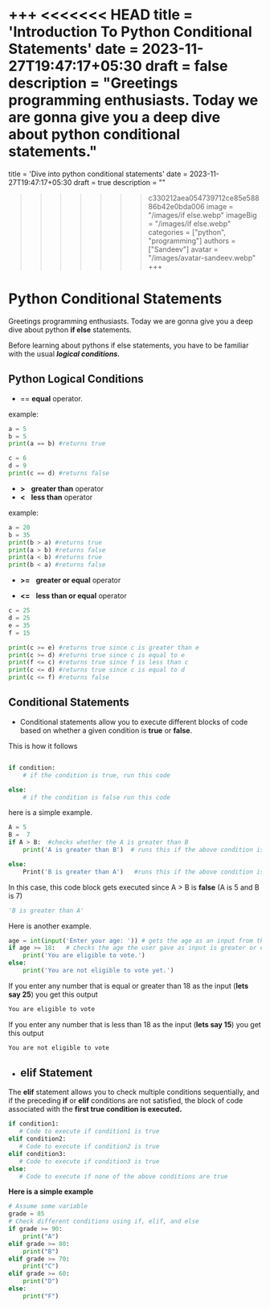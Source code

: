 +++
<<<<<<< HEAD
title = 'Introduction To Python Conditional Statements'
date = 2023-11-27T19:47:17+05:30
draft = false
description = "Greetings programming enthusiasts. Today we are gonna give you a deep dive about python conditional statements."
=======
title = 'Dive into python conditional statements'
date = 2023-11-27T19:47:17+05:30
draft = true
description = ""
>>>>>>> c330212aea054739712ce85e58886b42e0bda006
image = "/images/if else.webp"
imageBig = "/images/if else.webp"
categories = ["python", "programming"]
authors = ["Sandeev"]
avatar = "/images/avatar-sandeev.webp"
+++

# Python Conditional Statements

Greetings programming enthusiasts. Today we are gonna give you a deep dive about python **if else** statements.

Before learning about pythons if else statements, you have to be familiar with the usual ***logical conditions.***

## Python Logical Conditions

- ==   **equal** operator.

example:

```python
a = 5
b = 5
print(a == b) #returns true

c = 6
d = 9
print(c == d) #returns false
```

-  **&gt;** &nbsp; **greater than** operator
- **&lt;** &nbsp; **less than** operator

example:
```python 
a = 20
b = 35
print(b > a) #returns true
print(a > b) #returns false
print(a < b) #returns true
print(b < a) #returns false
```


-  **&gt;=** &nbsp; **greater or equal** operator

- **&lt;=**  &nbsp; **less than or equal** operator

```python
c = 25
d = 25
e = 35
f = 15

print(c >= e) #returns true since c is greater than e
print(c >= d) #returns true since c is equal to e
print(f <= c) #returns true since f is less than c
print(c <= d) #returns true since c is equal to d
print(c <= f) #returns false
```


## Conditional Statements


 - Conditional statements allow you to execute different blocks of code based on whether a given condition is **true** or **false**. 

This is how it follows 

```python

if condition: 
	# if the condition is true, run this code 

else: 
	# if the condition is false run this code 
```


here is a simple example.

```python
A = 5 
B =  7 
if A > B:  #checks whether the A is greater than B  
	print('A is greater than B')  # runs this if the above condition is true.  

else: 
	Print('B is greater than A')   #runs this if the above condition is false.  

```

In this case, this code block gets executed since A > B is **false** (A is 5 and B is 7) 

```python
'B is greater than A'
```


Here is another example. 
```python
age = int(input('Enter your age: ')) # gets the age as an input from the user and convert it into a number type 
if age >= 18:   # checks the age the user gave as input is greater or equal to 18 
    print('You are eligible to vote.')  
else:  
    print('You are not eligible to vote yet.') 
```

If you enter any number that is equal or greater than 18 as the input (**lets say 25**) you get this output

```markdown
You are eligible to vote
```



If you enter any number that is less than 18 as the input (**lets say 15**) you get this output 

```markdown
You are not eligible to vote 
```





 - ## elif Statement 

The **elif** statement allows you to check multiple conditions sequentially, and if the preceding **if** or **elif** conditions are not satisfied, the block of code associated with the **first true condition is executed.** 

 ```python
 if condition1:  
    # Code to execute if condition1 is true 
elif condition2:  
    # Code to execute if condition2 is true  
elif condition3:  
    # Code to execute if condition3 is true  
else: 
    # Code to execute if none of the above conditions are true 
```





**Here is a simple example** 

```python
# Assume some variable
grade = 85
# Check different conditions using if, elif, and else
if grade >= 90:
    print("A")
elif grade >= 80:
    print("B")
elif grade >= 70:
    print("C")
elif grade >= 60:
    print("D")
else:
    print("F")
```



